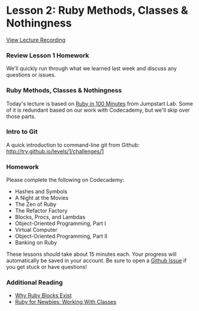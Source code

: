 # Lesson 2: Ruby Methods, Classes & Nothingness

[View Lecture Recording](#coming_soon)

### Review Lesson 1 Homework

We'll quickly run through what we learned last week and discuss any questions or issues.

### Ruby Methods, Classes & Nothingness

Today's lecture is based on [Ruby in 100 Minutes](http://tutorials.jumpstartlab.com/projects/ruby_in_100_minutes.html) from Jumpstart Lab. Some of it is redundant based on our work with Codecademy, but we'll skip over those parts.

### Intro to Git

A quick introduction to command-line git from Github: http://try.github.io/levels/1/challenges/1

### Homework

Please complete the following on Codecademy: 

- Hashes and Symbols
- A Night at the Movies
- The Zen of Ruby
- The Refactor Factory
- Blocks, Procs, and Lambdas
- Object-Oriented Programming, Part I
- Virtual Computer
- Object-Oriented Programming, Part II
- Banking on Ruby

These lessons should take about 15 minutes each. Your progress will automatically be saved in your account. Be sure to open a [Github Issue](https://github.com/uhlenbrock/MU-IMS-422-522/issues) if you get stuck or have questions!

### Additional Reading

- [Why Ruby Blocks Exist](http://programming.oreilly.com/2014/02/why-ruby-blocks-exist.html)
- [Ruby for Newbies: Working With Classes](http://code.tutsplus.com/tutorials/ruby-for-newbies-working-with-classes--net-15938)
